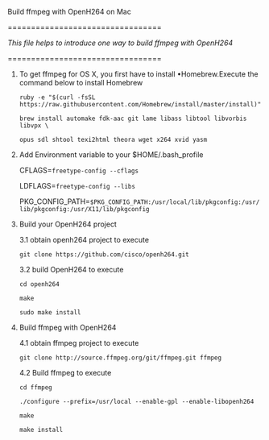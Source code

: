 Build ffmpeg with OpenH264 on Mac

=================================

*This file helps to introduce one way to build ffmpeg with OpenH264*

=================================

1. To get ffmpeg for OS X, you first have to install •Homebrew.Execute the command below to install Homebrew


   `ruby -e "$(curl -fsSL https://raw.githubusercontent.com/Homebrew/install/master/install)"`


   `brew install automake fdk-aac git lame libass libtool libvorbis libvpx \`

   `opus sdl shtool texi2html theora wget x264 xvid yasm`
   
   
2. Add Environment variable to your $HOME/.bash_profile

   CFLAGS=``freetype-config --cflags``

   LDFLAGS=``freetype-config --libs``

   PKG_CONFIG_PATH=`$PKG_CONFIG_PATH:/usr/local/lib/pkgconfig:/usr/lib/pkgconfig:/usr/X11/lib/pkgconfig`


3. Build your OpenH264 project


   3.1 obtain openh264 project to execute


   `git clone https://github.com/cisco/openh264.git`



   3.2 build OpenH264 to execute
   
   
   `cd openh264`


   `make`


   `sudo make install`


4. Build ffmpeg with OpenH264


   4.1 obtain ffmpeg project to execute


   `git clone http://source.ffmpeg.org/git/ffmpeg.git ffmpeg`


   4.2 Build ffmpeg to execute


   `cd ffmpeg`


   `./configure --prefix=/usr/local --enable-gpl --enable-libopenh264`


   `make`


   `make install`

